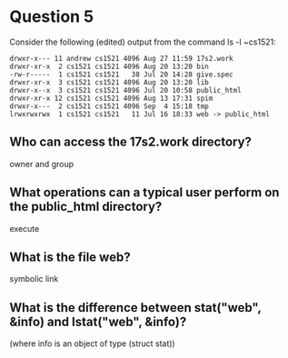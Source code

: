 # Question 5

Consider the following (edited) output from the command ls -l ~cs1521:

```
drwxr-x--- 11 andrew cs1521 4096 Aug 27 11:59 17s2.work
drwxr-xr-x  2 cs1521 cs1521 4096 Aug 20 13:20 bin
-rw-r-----  1 cs1521 cs1521   38 Jul 20 14:28 give.spec
drwxr-xr-x  3 cs1521 cs1521 4096 Aug 20 13:20 lib
drwxr-x--x  3 cs1521 cs1521 4096 Jul 20 10:58 public_html
drwxr-xr-x 12 cs1521 cs1521 4096 Aug 13 17:31 spim
drwxr-x---  2 cs1521 cs1521 4096 Sep  4 15:18 tmp
lrwxrwxrwx  1 cs1521 cs1521   11 Jul 16 18:33 web -> public_html
```

## Who can access the 17s2.work directory?
owner and group


## What operations can a typical user perform on the public_html directory?
execute

## What is the file web?
symbolic link

## What is the difference between stat("web", &info) and lstat("web", &info)?
(where info is an object of type (struct stat))

